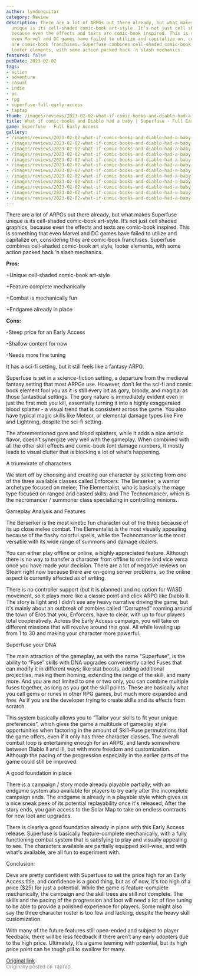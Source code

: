 ```yaml
---
author: lyndonguitar
category: Review
description: There are a lot of ARPGs out there already, but what makes Superfuse
  unique is its cell-shaded comic-book art-style. It’s not just cell shaded graphics,
  because even the effects and texts are comic-book inspired. This is something that
  even Marvel and DC games have failed to utilize and capitalize on, considering they
  are comic-book franchises. Superfuse combines cell-shaded comic-book art style,
  looter elements, with some action packed hack ’n slash mechanics.
featured: false
pubDate: 2023-02-02
tags:
- action
- adventure
- casual
- indie
- pc
- rpg
- superfuse-full-early-access
- taptap
thumb: /images/reviews/2023-02-02-what-if-comic-books-and-diablo-had-a-baby--superfuse---full-early-access-review-0.avif
title: What if comic-books and Diablo had a baby | Superfuse - Full Early Access Review
game: Superfuse - Full Early Access
gallery:
- /images/reviews/2023-02-02-what-if-comic-books-and-diablo-had-a-baby--superfuse---full-early-access-review-0.avif
- /images/reviews/2023-02-02-what-if-comic-books-and-diablo-had-a-baby--superfuse---full-early-access-review-1.avif
- /images/reviews/2023-02-02-what-if-comic-books-and-diablo-had-a-baby--superfuse---full-early-access-review-2.avif
- /images/reviews/2023-02-02-what-if-comic-books-and-diablo-had-a-baby--superfuse---full-early-access-review-3.avif
- /images/reviews/2023-02-02-what-if-comic-books-and-diablo-had-a-baby--superfuse---full-early-access-review-4.avif
- /images/reviews/2023-02-02-what-if-comic-books-and-diablo-had-a-baby--superfuse---full-early-access-review-5.avif
- /images/reviews/2023-02-02-what-if-comic-books-and-diablo-had-a-baby--superfuse---full-early-access-review-6.avif
- /images/reviews/2023-02-02-what-if-comic-books-and-diablo-had-a-baby--superfuse---full-early-access-review-7.avif
- /images/reviews/2023-02-02-what-if-comic-books-and-diablo-had-a-baby--superfuse---full-early-access-review-8.avif
- /images/reviews/2023-02-02-what-if-comic-books-and-diablo-had-a-baby--superfuse---full-early-access-review-9.avif
- /images/reviews/2023-02-02-what-if-comic-books-and-diablo-had-a-baby--superfuse---full-early-access-review-10.avif
- /images/reviews/2023-02-02-what-if-comic-books-and-diablo-had-a-baby--superfuse---full-early-access-review-11.avif
---
```

There are a lot of ARPGs out there already, but what makes Superfuse unique is its cell-shaded comic-book art-style. It’s not just cell shaded graphics, because even the effects and texts are comic-book inspired. This is something that even Marvel and DC games have failed to utilize and capitalize on, considering they are comic-book franchises. Superfuse combines cell-shaded comic-book art style, looter elements, with some action packed hack ’n slash mechanics.


**Pros:**


+Unique cell-shaded comic-book art-style

+Feature complete mechanically

+Combat is mechanically fun

+Endgame already in place


**Cons:**


-Steep price for an Early Access

-Shallow content for now

-Needs more fine tuning

It has a sci-fi setting, but it still feels like a fantasy ARPG.

Superfuse is set in a science-fiction setting, a departure from the medieval fantasy setting that most ARPGs use. However, don’t let the sci-fi and comic book element fool you as it is still every bit as gory, bloody, and magical as those fantastical settings. The gory nature is immediately evident even in just the first mob you kill, essentially turning it into a highly exaggerated blood splatter - a visual trend that is consistent across the game. You also have typical magic skills like Meteor, or elemental damage types like Fire and Lightning, despite the sci-fi setting.

The aforementioned gore and blood splatters, while it adds a nice artistic flavor, doesn’t synergize very well with the gameplay. When combined with all the other skill effects and comic-book font damage numbers, It mostly leads to visual clutter that is blocking a lot of what’s happening.

A triumvirate of characters

We start off by choosing and creating our character by selecting from one of the three available classes called Enforcers: The Berserker, a warrior archetype focused on melee; The Elementalist, who is basically the mage type focused on ranged and casted skills; and The Technomancer, which is the necromancer / summoner class specializing in controlling minions.

Gameplay Analysis and Features

The Berserker is the most kinetic fun character out of the three because of its up close melee combat. The Elementalist is the most visually appealing because of the flashy colorful spells, while the Technomancer is the most versatile with its wide range of summons and damage dealers.

You can either play offline or online, a highly appreciated feature. Although there is no way to transfer a character from offline to online and vice versa once you have made your decision. There are a lot of negative reviews on Steam right now because there are on-going server problems, so the online aspect is currently affected as of writing.

There is no controller support (but it is planned) and no option for WASD movement, so it plays more like a classic point and click ARPG like Diablo II. The story is light and I didn’t see any heavy narrative driving the game, but it's mainly about an outbreak of zombies called “Corrupted” roaming around the town of Eros that you, Enforcers, have to clear, with up to four players total cooperatively. Across the Early Access campaign, you will take on different missions that will revolve around this goal. All while leveling up from 1 to 30 and making your character more powerful.

Superfuse your DNA

The main attraction of the gameplay, as with the name "Superfuse", is the ability to “Fuse” skills with DNA upgrades conveniently called Fuses that can modify it in different ways; like stat boosts, adding additional projectiles, making them homing, extending the range of the skill, and many more. And you are not limited to one or two only, you can combine multiple fuses together, as long as you got the skill points. These are basically what you call gems or runes in other RPG games, but much more expanded and free. As if you are the developer trying to create skills and its effects from scratch.

This system basically allows you to “Tailor your skills to fit your unique preferences”, which gives the game a multitude of gameplay style opportunities when factoring in the amount of Skill-Fuse permutations that the game offers, even if it only has three character classes. The overall combat loop is entertaining enough for an ARPG, and lands somewhere between Diablo II and III, but with more freedom and customization. Although the pacing of the progression especially in the earlier parts of the game could still be improved.

A good foundation in place

There is a campaign / story mode already playable partially, with an endgame system also available for players to try early after the incomplete campaign ends.  The endgame is already in a playable style which gives us a nice sneak peek of its potential replayability once it's released; After the story ends, you gain access to the Solar Map to take on endless contracts for new loot and upgrades.

There is clearly a good foundation already in place with this Early Access release. Superfuse is basically feature-complete mechanically, with a fully functioning combat system that is satisfying to play and visually appealing to see. The characters available are partially equipped skill-wise, and with what's available, are all fun to experiment with.

Conclusion:

Devs are pretty confident with Superfuse to set the price high for an Early Access title, and confidence is a good thing, but as of now, it's too high of a price ($25) for just a potential. While the game is feature-complete mechanically, the campaign and the skill trees are still not complete. The skills and the pacing of the progression and loot will need a lot of fine tuning to be able to provide a polished experience for players. Some might also say the three character roster is too few and lacking, despite the heavy skill customization.

With many of the future features still open-ended and subject to player feedback, there will be less feedback if there aren’t any early adopters due to the high price. Ultimately, It’s a game teeming with potential, but its high price point can be tough pill to swallow for many.

[Original link](https://www.taptap.io/post/4419250)<br><span style="font-size: 0.95em; color: #888;">Originally posted on TapTap.</span>